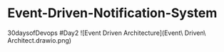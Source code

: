 # Event-Driven-Notification-System
30daysofDevops
#Day2
![Event Driven Architecture](Event\ Driven\ Architect.drawio.png)
